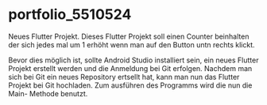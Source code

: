 # portfolio_5510524

Neues Flutter Projekt.
Dieses Flutter Projekt soll einen Counter beinhalten der sich jedes mal um 1 erhöht wenn man auf den Button untn rechts klickt.

Bevor dies möglich ist, sollte Android Studio installiert sein, ein neues Flutter Projekt erstellt werden und die Anmeldung bei Git erfolgen. Nachdem man sich bei Git ein neues Repository ertsellt hat, kann man nun das Flutter Projekt bei Git hochladen. Zum ausführen des Programms wird die nun die Main- Methode benutzt. 


